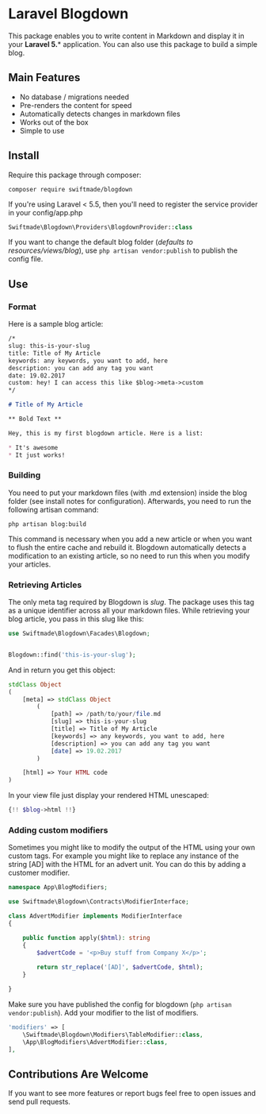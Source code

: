 # Laravel Blogdown

This package enables you to write content in Markdown and display it in your **Laravel 5.*** application. You can also use this package to build a simple blog.

## Main Features
* No database / migrations needed
* Pre-renders the content for speed
* Automatically detects changes in markdown files
* Works out of the box
* Simple to use

## Install

Require this package through composer:

```
composer require swiftmade/blogdown
```

If you're using Laravel < 5.5, then you'll need to register the service provider in your config/app.php

```php
Swiftmade\Blogdown\Providers\BlogdownProvider::class
```
	
If you want to change the default blog folder (*defaults to resources/views/blog*), use `php artisan vendor:publish` to publish the config file.

## Use

### Format

Here is a sample blog article:

```markdown
/*
slug: this-is-your-slug
title: Title of My Article
keywords: any keywords, you want to add, here
description: you can add any tag you want
date: 19.02.2017
custom: hey! I can access this like $blog->meta->custom
*/

# Title of My Article

** Bold Text **

Hey, this is my first blogdown article. Here is a list:

* It's awesome
* It just works!
```

### Building

You need to put your markdown files (with .md extension) inside the blog folder (see install notes for configuration). Afterwards, you need to run the following artisan command:

```
php artisan blog:build
```

This command is necessary when you add a new article or when you want to flush the entire cache and rebuild it. Blogdown automatically detects a modification to an existing article, so no need to run this when you modify your articles.

### Retrieving Articles

The only meta tag required by Blogdown is *slug*. The package uses this tag as a unique identifier across all your markdown files. While retrieving your blog article, you pass in this slug like this:

```php
use Swiftmade\Blogdown\Facades\Blogdown;


Blogdown::find('this-is-your-slug');
```

And in return you get this object:

```php
stdClass Object
(
	[meta] => stdClass Object
		(
			[path] => /path/to/your/file.md
			[slug] => this-is-your-slug
			[title] => Title of My Article
			[keywords] => any keywords, you want to add, here
			[description] => you can add any tag you want
			[date] => 19.02.2017
		)

	[html] => Your HTML code
)
```

In your view file just display your rendered HTML unescaped:

```php
{!! $blog->html !!}
```

### Adding custom modifiers

Sometimes you might like to modify the output of the HTML using your own custom tags. For example you might like to replace any instance of the string [AD] with the HTML for an advert unit. You can do this by adding a customer modifier.

```php
namespace App\BlogModifiers;

use Swiftmade\Blogdown\Contracts\ModifierInterface;

class AdvertModifier implements ModifierInterface
{

    public function apply($html): string 
    {
        $advertCode = '<p>Buy stuff from Company X</p>';
            
        return str_replace('[AD]', $advertCode, $html);
    }

}
```

Make sure you have published the config for blogdown (`php artisan vendor:publish`). Add your modifier to the list of modifiers.

```php
'modifiers' => [
	\Swiftmade\Blogdown\Modifiers\TableModifier::class,
	\App\BlogModifiers\AdvertModifier::class,
],
```
	
## Contributions Are Welcome

If you want to see more features or report bugs feel free to open issues and send pull requests.
